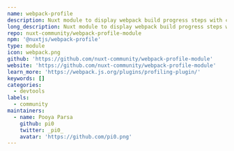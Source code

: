 ```yaml
---
name: webpack-profile
description: Nuxt module to display webpack build progress steps with core ProgressPlugin
long_description: Nuxt module to display webpack build progress steps with core ProgressPlugin
repo: nuxt-community/webpack-profile-module
npm: '@nuxtjs/webpack-profile'
type: module
icon: webpack.png
github: 'https://github.com/nuxt-community/webpack-profile-module'
website: 'https://github.com/nuxt-community/webpack-profile-module'
learn_more: 'https://webpack.js.org/plugins/profiling-plugin/'
keywords: []
categories:
  - devtools
labels:
  - community
maintainers:
  - name: Pooya Parsa
    github: pi0
    twitter: _pi0_
    avatar: 'https://github.com/pi0.png'
---
```


